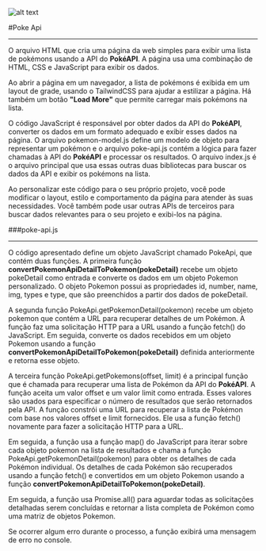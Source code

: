 
![alt text](https://raw.githubusercontent.com/VitorSMaia/PokeDEX/master/assets/img/Pokémon_Go_logo.png)

#Poke Api
______________________________________

O arquivo HTML que cria uma página da web simples para exibir uma lista de pokémons usando a API do **PokéAPI**. A página usa uma combinação de HTML, CSS e JavaScript para exibir os dados.

Ao abrir a página em um navegador, a lista de pokémons é exibida em um layout de grade, usando o TailwindCSS para ajudar a estilizar a página. Há também um botão **"Load More"** que permite carregar mais pokémons na lista.

O código JavaScript é responsável por obter dados da API do **PokéAPI**, converter os dados em um formato adequado e exibir esses dados na página. O arquivo pokemon-model.js define um modelo de objeto para representar um pokémon e o arquivo poke-api.js contém a lógica para fazer chamadas à API do **PokéAPI** e processar os resultados. O arquivo index.js é o arquivo principal que usa essas outras duas bibliotecas para buscar os dados da API e exibir os pokémons na lista.

Ao personalizar este código para o seu próprio projeto, você pode modificar o layout, estilo e comportamento da página para atender às suas necessidades. Você também pode usar outras APIs de terceiros para buscar dados relevantes para o seu projeto e exibi-los na página.

###poke-api.js

______________________________________

O código apresentado define um objeto JavaScript chamado PokeApi, que contém duas funções. A primeira função **convertPokemonApiDetailToPokemon(pokeDetail)** recebe um objeto pokeDetail como entrada e converte os dados em um objeto Pokemon personalizado. O objeto Pokemon possui as propriedades id, number, name, img, types e type, que são preenchidos a partir dos dados de pokeDetail.

A segunda função PokeApi.getPokemonDetail(pokemon) recebe um objeto pokemon que contém a URL para recuperar detalhes de um Pokémon. A função faz uma solicitação HTTP para a URL usando a função fetch() do JavaScript. Em seguida, converte os dados recebidos em um objeto Pokemon usando a função **convertPokemonApiDetailToPokemon(pokeDetail)** definida anteriormente e retorna esse objeto.

A terceira função PokeApi.getPokemons(offset, limit) é a principal função que é chamada para recuperar uma lista de Pokémon da API do **PokéAPI**. A função aceita um valor offset e um valor limit como entrada. Esses valores são usados para especificar o número de resultados que serão retornados pela API. A função constrói uma URL para recuperar a lista de Pokémon com base nos valores offset e limit fornecidos. Ele usa a função fetch() novamente para fazer a solicitação HTTP para a URL.

Em seguida, a função usa a função map() do JavaScript para iterar sobre cada objeto pokemon na lista de resultados e chama a função PokeApi.getPokemonDetail(pokemon) para obter os detalhes de cada Pokémon individual. Os detalhes de cada Pokémon são recuperados usando a função fetch() e convertidos em um objeto Pokemon usando a função **convertPokemonApiDetailToPokemon(pokeDetail)**.

Em seguida, a função usa Promise.all() para aguardar todas as solicitações detalhadas serem concluídas e retornar a lista completa de Pokémon como uma matriz de objetos Pokemon.

Se ocorrer algum erro durante o processo, a função exibirá uma mensagem de erro no console.